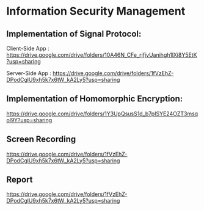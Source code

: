 # Information Security Management

## Implementation of Signal Protocol:

Client-Side App : https://drive.google.com/drive/folders/10A46N_CFe_rjfjvUanihgh1lXi8Y5EtK?usp=sharing

Server-Side App : https://drive.google.com/drive/folders/1fVzEhZ-DPodCglU9xh5k7x6tW_kA2Ly5?usp=sharing

## Implementation of Homomorphic Encryption:

https://drive.google.com/drive/folders/1Y3UpQsusS1d_b7pISYE24OZT3msqol9Y?usp=sharing

## Screen Recording

https://drive.google.com/drive/folders/1fVzEhZ-DPodCglU9xh5k7x6tW_kA2Ly5?usp=sharing

## Report

https://drive.google.com/drive/folders/1fVzEhZ-DPodCglU9xh5k7x6tW_kA2Ly5?usp=sharing

